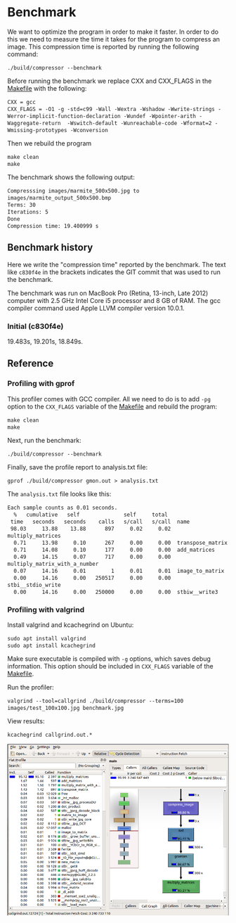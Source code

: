 # Benchmark

We want to optimize the program in order to make it faster. In order to do this we need to measure the time it takes for the program to compress an image. This compression time is reported by running the following command:

```
./build/compressor --benchmark
```

Before running the benchmark we replace CXX and CXX_FLAGS in the [Makefile](Makefile) with the following:

```
CXX = gcc
CXX_FLAGS = -O1 -g -std=c99 -Wall -Wextra -Wshadow -Wwrite-strings -Werror-implicit-function-declaration -Wundef -Wpointer-arith -Waggregate-return  -Wswitch-default -Wunreachable-code -Wformat=2 -Wmissing-prototypes -Wconversion
```

Then we rebuild the program

```
make clean
make
```

The benchmark shows the following output:


```
Compresssing images/marmite_500x500.jpg to images/marmite_output_500x500.bmp
Terms: 30
Iterations: 5
Done
Compression time: 19.400999 s
```

## Benchmark history

Here we write the "compression time" reported by the benchmark. The text like `c830f4e` in the brackets indicates the GIT commit that was used to run the benchmark.

The benchmark was run on MacBook Pro (Retina, 13-inch, Late 2012) computer with 2.5 GHz Intel Core i5 processor and 8 GB of RAM. The gcc compiler command used Apple LLVM compiler version 10.0.1.


### Initial (c830f4e)

19.483s, 19.201s, 18.849s.


## Reference

### Profiling with gprof

This profiler comes with GCC compiler. All we need to do is to add `-pg` option to the `CXX_FLAGS` variable of the [Makefile](Makefile) and rebuild the program:

```
make clean
make
```

Next, run the benchmark:

```
./build/compressor --benchmark
```

Finally, save the profile report to analysis.txt file:


```
gprof ./build/compressor gmon.out > analysis.txt
```

The `analysis.txt` file looks like this:


```
Each sample counts as 0.01 seconds.
  %   cumulative   self              self     total           
 time   seconds   seconds    calls   s/call   s/call  name    
 98.03     13.88    13.88      897     0.02     0.02  multiply_matrices
  0.71     13.98     0.10      267     0.00     0.00  transpose_matrix
  0.71     14.08     0.10      177     0.00     0.00  add_matrices
  0.49     14.15     0.07      717     0.00     0.00  multiply_matrix_with_a_number
  0.07     14.16     0.01        1     0.01     0.01  image_to_matrix
  0.00     14.16     0.00   250517     0.00     0.00  stbi__stdio_write
  0.00     14.16     0.00   250000     0.00     0.00  stbiw__write3
```


### Profiling with valgrind

Install valgrind and kcachegrind on Ubuntu:

```
sudo apt install valgrind
sudo apt install kcachegrind
```

Make sure executable is compiled with `-g` options, which saves debug information. This option should be included in `CXX_FLAGS` variable of the [Makefile](Makefile).

Run the profiler:

```
valgrind --tool=callgrind ./build/compressor --terms=100 images/test_100x100.jpg benchmark.jpg
```

View results:

```
kcachegrind callgrind.out.*
```

![Profiling result from valgrind](/images/valgrind.png)
